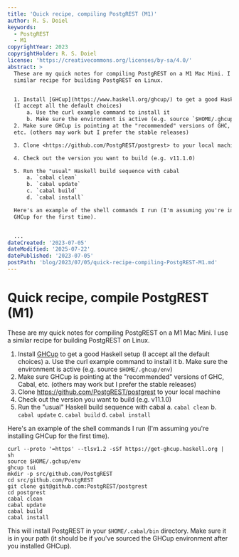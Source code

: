 ```yaml
---
title: 'Quick recipe, compiling PostgREST (M1)'
author: R. S. Doiel
keywords:
  - PostgREST
  - M1
copyrightYear: 2023
copyrightHolder: R. S. Doiel
license: 'https://creativecommons.org/licenses/by-sa/4.0/'
abstract: >
  These are my quick notes for compiling PostgREST on a M1 Mac Mini. I use a
  similar recipe for building PostgREST on Linux.


  1. Install [GHCup](https://www.haskell.org/ghcup/) to get a good Haskell setup
  (I accept all the default choices)
      a. Use the curl example command to install it
      b. Make sure the environment is active (e.g. source `$HOME/.ghcup/env`)
  2. Make sure GHCup is pointing at the "recommended" versions of GHC, Cabal,
  etc. (others may work but I prefer the stable releases)

  3. Clone <https://github.com/PostgREST/postgrest> to your local machine

  4. Check out the version you want to build (e.g. v11.1.0)

  5. Run the "usual" Haskell build sequence with cabal
      a. `cabal clean`
      b. `cabal update`
      c. `cabal build`
      d. `cabal install`

  Here's an example of the shell commands I run (I'm assuming you're installing
  GHCup for the first time).


  ...
dateCreated: '2023-07-05'
dateModified: '2025-07-22'
datePublished: '2023-07-05'
postPath: 'blog/2023/07/05/quick-recipe-compiling-PostgREST-M1.md'
---
```


# Quick recipe, compile PostgREST (M1)

These are my quick notes for compiling PostgREST on a M1 Mac Mini. I use a similar recipe for building PostgREST on Linux.

1. Install [GHCup](https://www.haskell.org/ghcup/) to get a good Haskell setup (I accept all the default choices)
    a. Use the curl example command to install it
    b. Make sure the environment is active (e.g. source `$HOME/.ghcup/env`)
2. Make sure GHCup is pointing at the "recommended" versions of GHC, Cabal, etc. (others may work but I prefer the stable releases)
3. Clone <https://github.com/PostgREST/postgrest> to your local machine
4. Check out the version you want to build (e.g. v11.1.0)
5. Run the "usual" Haskell build sequence with cabal
    a. `cabal clean`
    b. `cabal update`
    c. `cabal build`
    d. `cabal install`

Here's an example of the shell commands I run (I'm assuming you're installing GHCup for the first time).

~~~
curl --proto '=https' --tlsv1.2 -sSf https://get-ghcup.haskell.org | sh
source $HOME/.gchup/env
ghcup tui
mkdir -p src/github.com/PostgREST
cd src/github.com/PostgREST
git clone git@github.com:PostgREST/postgrest
cd postgrest
cabal clean
cabal update
cabal build
cabal install
~~~

This will install PostgREST in your `$HOME/.cabal/bin` directory. Make sure
it is in your path (it should be if you've sourced the GHCup environment after you installed GHCup).
